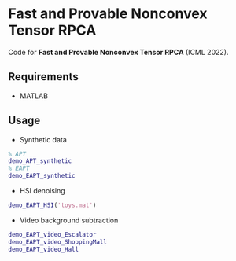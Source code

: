 # Fast and Provable Nonconvex Tensor RPCA

Code for **Fast and Provable Nonconvex Tensor RPCA** (ICML 2022).

## Requirements

- MATLAB

## Usage

- Synthetic data

```matlab
% APT
demo_APT_synthetic
% EAPT
demo_EAPT_synthetic
```

- HSI denoising

```matlab
demo_EAPT_HSI('toys.mat')
```

- Video background subtraction

```matlab
demo_EAPT_video_Escalator
demo_EAPT_video_ShoppingMall
demo_EAPT_video_Hall
```